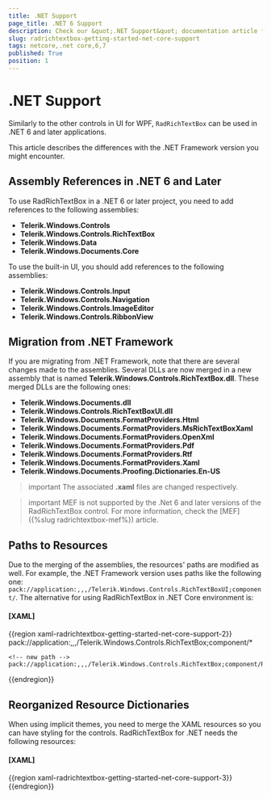 ```yaml
---
title: .NET Support
page_title: .NET 6 Support
description: Check our &quot;.NET Support&quot; documentation article for the RadRichTextBox WPF control.
slug: radrichtextbox-getting-started-net-core-support
tags: netcore,.net core,6,7
published: True
position: 1
---
```


# .NET Support

Similarly to the other controls in UI for WPF, `RadRichTextBox` can be used in .NET 6 and later applications.

This article describes the differences with the .NET Framework version you might encounter.

## Assembly References in .NET 6 and Later

To use RadRichTextBox in a .NET 6 or later project, you need to add references to the following assemblies:

* __Telerik.Windows.Controls__
* __Telerik.Windows.Controls.RichTextBox__
* __Telerik.Windows.Data__
* __Telerik.Windows.Documents.Core__

To use the built-in UI, you should add references to the following assemblies:

* __Telerik.Windows.Controls.Input__
* __Telerik.Windows.Controls.Navigation__
* __Telerik.Windows.Controls.ImageEditor__
* __Telerik.Windows.Controls.RibbonView__

## Migration from .NET Framework

If you are migrating from .NET Framework, note that there are several changes made to the assemblies. Several DLLs are now merged in a new assembly that is named __Telerik.Windows.Controls.RichTextBox.dll__. These merged DLLs are the following ones:

* __Telerik.Windows.Documents.dll__
* __Telerik.Windows.Controls.RichTextBoxUI.dll__
* __Telerik.Windows.Documents.FormatProviders.Html__
* __Telerik.Windows.Documents.FormatProviders.MsRichTextBoxXaml__
* __Telerik.Windows.Documents.FormatProviders.OpenXml__
* __Telerik.Windows.Documents.FormatProviders.Pdf__
* __Telerik.Windows.Documents.FormatProviders.Rtf__
* __Telerik.Windows.Documents.FormatProviders.Xaml__
* __Telerik.Windows.Documents.Proofing.Dictionaries.En-US__

>important The associated __.xaml__ files are changed respectively.

>important MEF is not supported by the .Net 6 and later versions of the RadRichTextBox control. For more information, check the [MEF]({%slug radrichtextbox-mef%}) article.

## Paths to Resources

Due to the merging of the assemblies, the resources' paths are modified as well. For example, the .NET Framework version uses paths like the following one: `pack://application:,,,/Telerik.Windows.Controls.RichTextBoxUI;component/`. The alternative for using RadRichTextBox in .NET Core environment is:

#### __[XAML]__

{{region xaml-radrichtextbox-getting-started-net-core-support-2}}
    <!-- old path -->
	pack://application:,,,/Telerik.Windows.Controls.RichTextBox;component/*
	
	<!-- new path -->
    pack://application:,,,/Telerik.Windows.Controls.RichTextBox;component/RichTextBoxUI/*
{{endregion}}

## Reorganized Resource Dictionaries 

When using implicit themes, you need to merge the XAML resources so you can have styling for the controls. RadRichTextBox for .NET needs the following resources:

#### __[XAML]__
{{region xaml-radrichtextbox-getting-started-net-core-support-3}}
    <ResourceDictionary Source="/Telerik.Windows.Themes.VisualStudio2019;component/Themes/System.Windows.xaml" />
    <ResourceDictionary Source="/Telerik.Windows.Themes.VisualStudio2019;component/Themes/Telerik.Windows.Controls.xaml" />
    <ResourceDictionary Source="/Telerik.Windows.Themes.VisualStudio2019;component/Themes/Telerik.Windows.Controls.Input.xaml" />
    <ResourceDictionary Source="/Telerik.Windows.Themes.VisualStudio2019;component/Themes/Telerik.Windows.Controls.Navigation.xaml" />
    <ResourceDictionary Source="/Telerik.Windows.Themes.VisualStudio2019;component/Themes/Telerik.Windows.Controls.RibbonView.xaml" />
    <ResourceDictionary Source="/Telerik.Windows.Themes.VisualStudio2019;component/Themes/Telerik.Windows.Controls.RichTextBox.xaml" />
    <ResourceDictionary Source="/Telerik.Windows.Themes.VisualStudio2019;component/Themes/Telerik.Windows.Controls.ImageEditor.xaml" />
{{endregion}}
